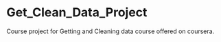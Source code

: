 Get_Clean_Data_Project
======================

Course project for Getting and Cleaning data course offered on coursera.
